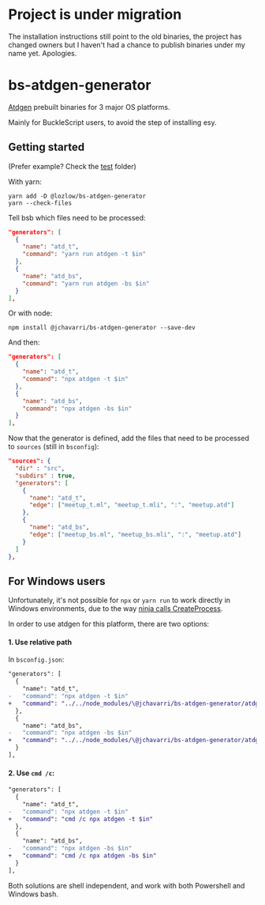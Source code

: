 # Project is under migration
The installation instructions still point to the old binaries, the project has changed owners but I haven't had a chance to publish binaries under my name yet. Apologies.

# bs-atdgen-generator

[Atdgen](https://github.com/ahrefs/atd) prebuilt binaries for 3 major OS platforms.

Mainly for BuckleScript users, to avoid the step of installing esy.

## Getting started

(Prefer example? Check the [test](./test) folder)

With yarn:

```
yarn add -D @lozlow/bs-atdgen-generator
yarn --check-files
```

Tell bsb which files need to be processed:

```json
"generators": [
  {
    "name": "atd_t",
    "command": "yarn run atdgen -t $in"
  },
  {
    "name": "atd_bs",
    "command": "yarn run atdgen -bs $in"
  }
],
```

Or with node:
```
npm install @jchavarri/bs-atdgen-generator --save-dev
```

And then:

```json
"generators": [
  {
    "name": "atd_t",
    "command": "npx atdgen -t $in"
  },
  {
    "name": "atd_bs",
    "command": "npx atdgen -bs $in"
  }
],
```

Now that the generator is defined, add the files that need to be processed to `sources` (still in `bsconfig`):

```json
"sources": {
  "dir" : "src",
  "subdirs" : true,
  "generators": [
    {
      "name": "atd_t",
      "edge": ["meetup_t.ml", "meetup_t.mli", ":", "meetup.atd"]
    },
    {
      "name": "atd_bs",
      "edge": ["meetup_bs.ml", "meetup_bs.mli", ":", "meetup.atd"]
    }
  ]
},
```

## For Windows users

Unfortunately, it's not possible for `npx` or `yarn run` to work directly in Windows environments, due to
the way [ninja calls CreateProcess](https://github.com/jchavarri/bs-atdgen-generator/pull/3#issue-415706268).

In order to use atdgen for this platform, there are two options:

#### 1. Use relative path

In `bsconfig.json`:

```diff
"generators": [
  {
    "name": "atd_t",
-   "command": "npx atdgen -t $in"
+   "command": "../../node_modules/\@jchavarri/bs-atdgen-generator/atdgen.exe -t $in"
  },
  {
    "name": "atd_bs",
-   "command": "npx atdgen -bs $in"
+   "command": "../../node_modules/\@jchavarri/bs-atdgen-generator/atdgen.exe -bs $in"
  }
],
```

#### 2. Use `cmd /c`:

```diff
"generators": [
  {
    "name": "atd_t",
-   "command": "npx atdgen -t $in"
+   "command": "cmd /c npx atdgen -t $in"
  },
  {
    "name": "atd_bs",
-   "command": "npx atdgen -bs $in"
+   "command": "cmd /c npx atdgen -bs $in"
  }
],
```

Both solutions are shell independent, and work with both Powershell and Windows bash.
